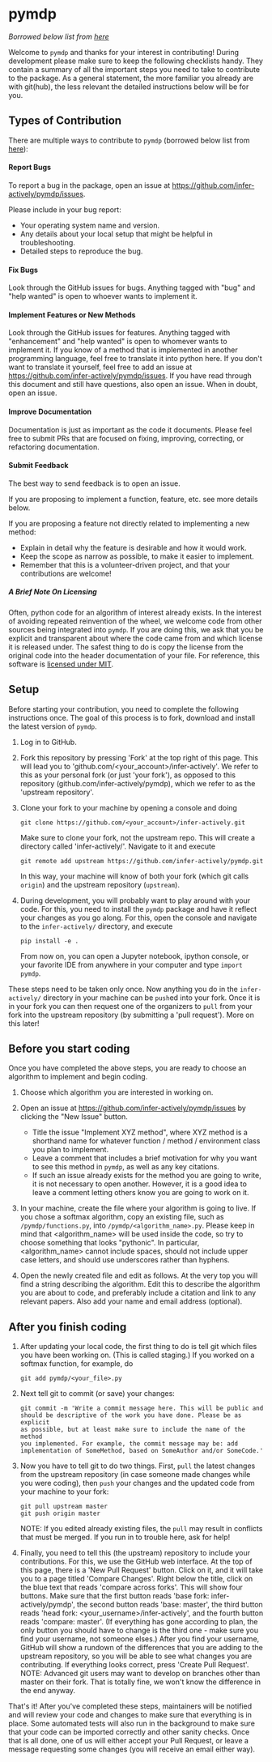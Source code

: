 # pymdp

*Borrowed below list from [here](https://github.com/netsiphds/netrd)*

Welcome to `pymdp` and thanks for your interest in contributing!
During development please make sure to keep the following checklists handy.
They contain a summary of all the important steps you need to take to contribute
to the package. As a general statement, the more familiar you already are
with git(hub), the less relevant the detailed instructions below will be for you.


## Types of Contribution

There are multiple ways to contribute to `pymdp` (borrowed below list from [here](https://github.com/uzhdag/pathpy/blob/master/CONTRIBUTING.rst)):

#### Report Bugs

To report a bug in the package, open an issue at https://github.com/infer-actively/pymdp/issues.

Please include in your bug report:

* Your operating system name and version.
* Any details about your local setup that might be helpful in troubleshooting.
* Detailed steps to reproduce the bug.

#### Fix Bugs

Look through the GitHub issues for bugs. Anything tagged with "bug" and "help
wanted" is open to whoever wants to implement it.

#### Implement Features or New Methods

Look through the GitHub issues for features. Anything tagged with "enhancement"
and "help wanted" is open to whomever wants to implement it. If you know of a 
method that is implemented in another programming language, feel free to 
translate it into python here. If you don't want to translate it yourself, feel 
free to add an issue at https://github.com/infer-actively/pymdp/issues. If you have 
read through this document and still have questions, also open an issue. When 
in doubt, open an issue.

#### Improve Documentation

Documentation is just as important as the code it documents. Please feel
free to submit PRs that are focused on fixing, improving, correcting, or
refactoring documentation.

#### Submit Feedback

The best way to send feedback is to open an issue.

If you are proposing to implement a function, feature, etc.
see more details below. 

If you are proposing a feature not directly related to implementing a new method:

* Explain in detail why the feature is desirable and how it would work.
* Keep the scope as narrow as possible, to make it easier to implement.
* Remember that this is a volunteer-driven project, and that your contributions
  are welcome!

##### A Brief Note On Licensing
Often, python code for an algorithm of interest already exists. In the interest of avoiding repeated reinvention of the wheel, we welcome code from other sources being integrated into `pymdp`. If you are doing this, we ask that you be explicit and transparent about where the code came from and which license it is released under. The safest thing to do is copy the license from the original code into the header documentation of your file. For reference, this software is [licensed under MIT](https://github.com/tlarock/netrd/blob/master/LICENSE).

## Setup
Before starting your contribution, you need to complete the following instructions once.
The goal of this process is to fork, download and install the latest version of `pymdp`.

1. Log in to GitHub.

2. Fork this repository by pressing 'Fork' at the top right of this
   page. This will lead you to 'github.com/<your_account>/infer-actively'. We refer
   to this as your personal fork (or just 'your fork'), as opposed to this repository
   (github.com/infer-actively/pymdp), which we refer to as the 'upstream repository'.

3. Clone your fork to your machine by opening a console and doing

   ```
   git clone https://github.com/<your_account>/infer-actively.git
   ```

   Make sure to clone your fork, not the upstream repo. This will create a
   directory called 'infer-actively/'. Navigate to it and execute

   ```
   git remote add upstream https://github.com/infer-actively/pymdp.git
   ```

   In this way, your machine will know of both your fork (which git calls
   `origin`) and the upstream repository (`upstream`).

4. During development, you will probably want to play around with your
   code. For this, you need to install the `pymdp` package and have it
   reflect your changes as you go along. For this, open the console and
   navigate to the `infer-actively/` directory, and execute

	```
	pip install -e .
	```

	From now on, you can open a Jupyter notebook, ipython console, or your
    favorite IDE from anywhere in your computer and type `import pymdp`.


These steps need to be taken only once. Now anything you do in the `infer-actively/`
directory in your machine can be `push`ed into your fork. Once it is in
your fork you can then request one of the organizers to `pull` from your
fork into the upstream repository (by submitting a 'pull request'). More on this later!


## Before you start coding

Once you have completed the above steps, you are ready to choose an algorithm to implement and begin coding.

1. Choose which algorithm you are interested in working on.

2. Open an issue at https://github.com/infer-actively/pymdp/issues by clicking the "New Issue" button. 

	* Title the issue "Implement XYZ method", where XYZ method is a shorthand name for whatever function / method / environment class you plan to implement.
	* Leave a comment that includes a brief motivation for why you want to see this method in `pymdp`, as well as any key citations.
	* If such an issue already exists for the method you are going to write, it is not necessary to open another. However, it is a good idea to leave a comment letting others know you are going to work on it.

2. In your machine, create the file where your algorithm is going to
   live. If you chose a softmax algorithm, copy
   an existing file, such as `/pymdp/functions.py`, into 
   `/pymdp/<algorithm_name>.py`. Please keep in mind that
   <algorithm_name> will be used inside the code, so try to choose
   something that looks "pythonic". In particular, <algorithm_name> cannot
   include spaces, should not include upper case letters, and should use underscores 
   rather than hyphens.

3. Open the newly created file and edit as follows. At the very top you
   will find a string describing the algorithm. Edit this to describe the algorithm you
   are about to code, and preferably include a citation and link to any relevant papers. 
   Also add your name and email address (optional).

## After you finish coding

1. After updating your local code, the first thing to do is tell git which files
   you have been working on. (This is called staging.) If you worked on a softmax
   function, for example, do

   ```
   git add pymdp/<your_file>.py
   ```

2. Next tell git to commit (or save) your changes:

	```
	git commit -m 'Write a commit message here. This will be public and
	should be descriptive of the work you have done. Please be as explicit
	as possible, but at least make sure to include the name of the method
	you implemented. For example, the commit message may be: add
	implementation of SomeMethod, based on SomeAuthor and/or SomeCode.'
	```

3. Now you have to tell git to do two things. First, `pull` the latest changes from
   the upstream repository (in case someone made changes while you were coding), 
   then `push` your changes and the updated code from your machine to your fork:

	```
	git pull upstream master
	git push origin master
	```

	NOTE: If you edited already existing files, the `pull` may result in
	conflicts that must be merged. If you run in to trouble here, ask
	for help!

4. Finally, you need to tell this (the upstream) repository to include your
   contributions. For this, we use the GitHub web interface. At the top of
   this page, there is a 'New Pull Request' button. Click on it, and it
   will take you to a page titled 'Compare Changes'. Right below the title,
   click on the blue text that reads 'compare across forks'. This will show
   four buttons. Make sure that the first button reads 'base fork:
   infer-actively/pymdp', the second button reads 'base: master', the third
   button reads 'head fork: <your_username>/infer-actively', and the fourth button
   reads 'compare: master'. (If everything has gone according to plan, the
   only button you should have to change is the third one - make sure you
   find your username, not someone elses.) After you find your username,
   GitHub will show a rundown of the differences that you are adding to the
   upstream repository, so you will be able to see what changes you are
   contributing. If everything looks correct, press 'Create Pull
   Request'.
	NOTE: Advanced git users may want to develop on branches other
	than master on their fork. That is totally fine, we won't know
	the difference in the end anyway.


That's it! After you've completed these steps, maintainers will be notified 
and will review your code and changes to make sure that everything is in place. 
Some automated tests will also run in the background to make sure that your 
code can be imported correctly and other sanity checks. Once that is all done, 
one of us will either accept your Pull Request, or leave a message requesting some
changes (you will receive an email either way).
